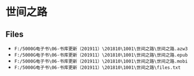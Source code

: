 # 世间之路

## Files

- `F:/5000G电子书\06-书库更新（201911）\201810\1001\世间之路\世间之路.azw3`
- `F:/5000G电子书\06-书库更新（201911）\201810\1001\世间之路\世间之路.epub`
- `F:/5000G电子书\06-书库更新（201911）\201810\1001\世间之路\世间之路.mobi`
- `F:/5000G电子书\06-书库更新（201911）\201810\1001\世间之路\files.txt`
